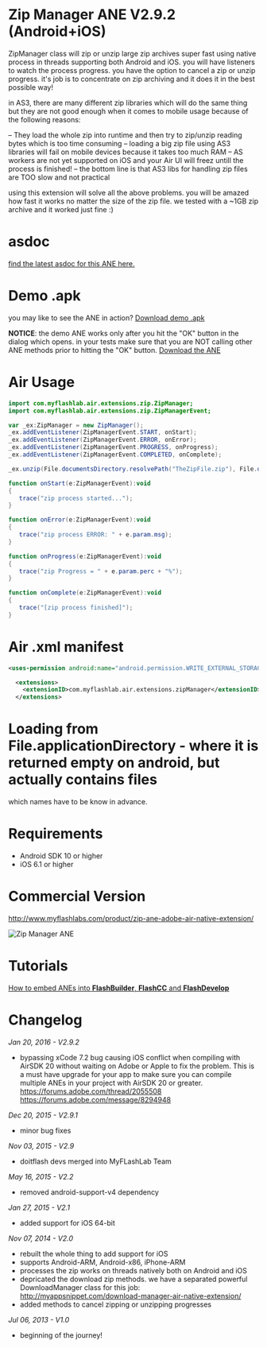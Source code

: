 # Zip Manager ANE V2.9.2 (Android+iOS)
ZipManager class will zip or unzip large zip archives super fast using native process in threads supporting both Android and iOS. you will have listeners to watch the process progress. you have the option to cancel a zip or unzip progress. it's job is to concentrate on zip archiving and it does it in the best possible way!

in AS3, there are many different zip libraries which will do the same thing but they are not good enough when it comes to mobile usage because of the following reasons:

– They load the whole zip into runtime and then try to zip/unzip reading bytes which is too time consuming
– loading a big zip file using AS3 libraries will fail on mobile devices because it takes too much RAM
– AS workers are not yet supported on iOS and your Air UI will freez untill the process is finished!
– the bottom line is that AS3 libs for handling zip files are TOO slow and not practical

using this extension will solve all the above problems. you will be amazed how fast it works no matter the size of the zip file. we tested with a ~1GB zip archive and it worked just fine :) 

# asdoc
[find the latest asdoc for this ANE here.](http://myflashlab.github.io/asdoc/com/myflashlab/air/extensions/zip/package-detail.html)

# Demo .apk
you may like to see the ANE in action? [Download demo .apk](https://github.com/myflashlab/zipManager-ANE/tree/master/FD/dist)

**NOTICE**: the demo ANE works only after you hit the "OK" button in the dialog which opens. in your tests make sure that you are NOT calling other ANE methods prior to hitting the "OK" button.
[Download the ANE](https://github.com/myflashlab/zipManager-ANE/tree/master/FD/lib)

# Air Usage
```actionscript
import com.myflashlab.air.extensions.zip.ZipManager;
import com.myflashlab.air.extensions.zip.ZipManagerEvent;

var _ex:ZipManager = new ZipManager();
_ex.addEventListener(ZipManagerEvent.START, onStart);
_ex.addEventListener(ZipManagerEvent.ERROR, onError);
_ex.addEventListener(ZipManagerEvent.PROGRESS, onProgress);
_ex.addEventListener(ZipManagerEvent.COMPLETED, onComplete);

_ex.unzip(File.documentsDirectory.resolvePath("TheZipFile.zip"), File.documentsDirectory.resolvePath("unzipLocation"));

function onStart(e:ZipManagerEvent):void
{
   trace("zip process started...");
}

function onError(e:ZipManagerEvent):void
{
   trace("zip process ERROR: " + e.param.msg);
}

function onProgress(e:ZipManagerEvent):void
{
   trace("zip Progress = " + e.param.perc + "%");
}

function onComplete(e:ZipManagerEvent):void
{
   trace("[zip process finished]");
}
```

# Air .xml manifest
```xml
<uses-permission android:name="android.permission.WRITE_EXTERNAL_STORAGE"/>

  <extensions>
    <extensionID>com.myflashlab.air.extensions.zipManager</extensionID>
  </extensions>
```

# Loading from File.applicationDirectory - where it is returned empty on android, but actually contains files
which names have to be know in advance.

# Requirements
* Android SDK 10 or higher
* iOS 6.1 or higher

# Commercial Version
http://www.myflashlabs.com/product/zip-ane-adobe-air-native-extension/

![Zip Manager ANE](http://www.myflashlabs.com/wp-content/uploads/2015/11/product_adobe-air-ane-extension-zip-manager-595x738.jpg)

# Tutorials
[How to embed ANEs into **FlashBuilder**, **FlashCC** and **FlashDevelop**](https://www.youtube.com/watch?v=Oubsb_3F3ec&list=PL_mmSjScdnxnSDTMYb1iDX4LemhIJrt1O)  


# Changelog
*Jan 20, 2016 - V2.9.2*
* bypassing xCode 7.2 bug causing iOS conflict when compiling with AirSDK 20 without waiting on Adobe or Apple to fix the problem. This is a must have upgrade for your app to make sure you can compile multiple ANEs in your project with AirSDK 20 or greater. https://forums.adobe.com/thread/2055508 https://forums.adobe.com/message/8294948


*Dec 20, 2015 - V2.9.1*
* minor bug fixes


*Nov 03, 2015 - V2.9*
* doitflash devs merged into MyFLashLab Team


*May 16, 2015 - V2.2*
* removed android-support-v4 dependency


*Jan 27, 2015 - V2.1*
* added support for iOS 64-bit


*Nov 07, 2014 - V2.0*
* rebuilt the whole thing to add support for iOS
* supports Android-ARM, Android-x86, iPhone-ARM
* processes the zip works on threads natively both on Android and iOS
* depricated the download zip methods. we have a separated powerful DownloadManager class for this job: http://myappsnippet.com/download-manager-air-native-extension/
* added methods to cancel zipping or unzipping progresses


*Jul 06, 2013 - V1.0*
* beginning of the journey!
